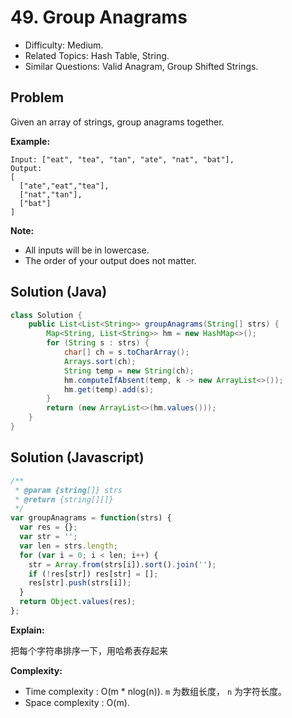 # 49. Group Anagrams

- Difficulty: Medium.
- Related Topics: Hash Table, String.
- Similar Questions: Valid Anagram, Group Shifted Strings.

## Problem

Given an array of strings, group anagrams together.

**Example:**

```
Input: ["eat", "tea", "tan", "ate", "nat", "bat"],
Output:
[
  ["ate","eat","tea"],
  ["nat","tan"],
  ["bat"]
]
```

**Note:**

- All inputs will be in lowercase.
- The order of your output does not matter.

## Solution (Java)
```java
class Solution {
    public List<List<String>> groupAnagrams(String[] strs) {
        Map<String, List<String>> hm = new HashMap<>();
        for (String s : strs) {
            char[] ch = s.toCharArray();
            Arrays.sort(ch);
            String temp = new String(ch);
            hm.computeIfAbsent(temp, k -> new ArrayList<>());
            hm.get(temp).add(s);
        }
        return (new ArrayList<>(hm.values()));
    }
}
```

## Solution (Javascript)

```javascript
/**
 * @param {string[]} strs
 * @return {string[][]}
 */
var groupAnagrams = function(strs) {
  var res = {};
  var str = '';
  var len = strs.length;
  for (var i = 0; i < len; i++) {
    str = Array.from(strs[i]).sort().join('');
    if (!res[str]) res[str] = [];
    res[str].push(strs[i]);
  }
  return Object.values(res);
};
```

**Explain:**

把每个字符串排序一下，用哈希表存起来

**Complexity:**

* Time complexity : O(m * nlog(n)). `m` 为数组长度， `n` 为字符长度。
* Space complexity : O(m).
